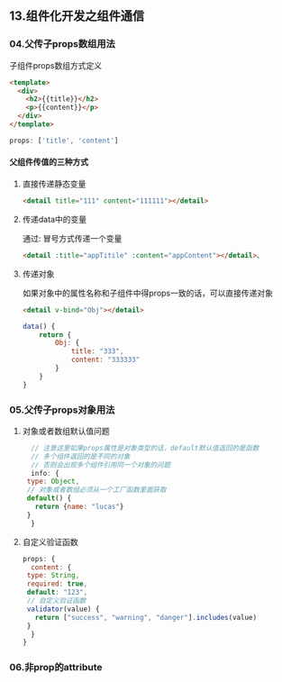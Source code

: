 ## 13.组件化开发之组件通信

### 04.父传子props数组用法

子组件props数组方式定义

```html
<template>
  <div>
    <h2>{{title}}</h2>
    <p>{{content}}</p>
  </div>
</template>
```

```javascript
props: ['title', 'content']
```

#### 父组件传值的三种方式

1. 直接传递静态变量

   ```html
   <detail title="111" content="111111"></detail>
   ```

2. 传递data中的变量

   通过: 冒号方式传递一个变量

   ```html
   <detail :title="appTitile" :content="appContent"></detail>、
   ```

3. 传递对象

   如果对象中的属性名称和子组件中得props一致的话，可以直接传递对象

   ```html
   <detail v-bind="Obj"></detail>
   ```

   ```javascript
   data() {
       return {
           Obj: {
               title: "333",
               content: "333333"
           }
       }
   }
   ```

### 05.父传子props对象用法

1. 对象或者数组默认值问题

   ```javascript
     // 注意这里如果props属性是对象类型的话，default默认值返回的是函数
     // 多个组件返回的是不同的对象
     // 否则会出现多个组件引用同一个对象的问题
     info: {
   	type: Object,
   	// 对象或者数组必须从一个工厂函数里面获取
   	default() {
   	  return {name: "lucas"}
   	}
     }
   ```

2. 自定义验证函数

   ```javascript
   props: {
     content: {
   	type: String,
   	required: true,
   	default: "123",
   	// 自定义验证函数
   	validator(value) {
   	  return ["success", "warning", "danger"].includes(value)
   	}
     }
   }
   ```

   

### 06.非prop的attribute


